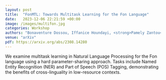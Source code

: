 ```yaml
---
layout: post
title:  "FonMTL: Towards Multitask Learning for the Fon Language"
date:   2023-12-06 22:21:59 +00:00
image: /images/multifon.jpg
categories: Workshop
authors: "Bonaventure Dossou, Iffanice Houndayi, <strong>Pamely Zantou</strong>, Gilles Hacheme"
venue: "arXiv"
pdf: https://arxiv.org/abs/2308.14280
---
```

We examine multitask learning in Natural Language Processing for the Fon language using a hard parameter-sharing approach. Tasks include Named Entity Recognition (NER) and Part of Speech (POS) Tagging, demonstrating the benefits of cross-linguality in low-resource contexts.
